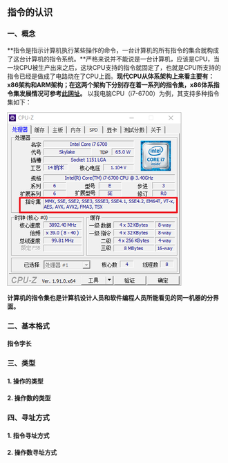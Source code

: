 ## 指令的认识

### 一、概念

**指令是指示计算机执行某些操作的命令，一台计算机的所有指令的集合就构成了这台计算机的指令系统。**严格来说并不能说是一台计算机，应该是CPU，当一块CPU被生产出来之后，这块CPU支持的指令就固定了，也就是CPU所支持的指令已经是做成了电路烧在了CPU上面。**现代CPU从体系架构上来看主要有：x86架构和ARM架构；在这两个架构下分别存在着一系列的指令集，x86体系指令集发展情况可参考[此网址](https://www.cnblogs.com/zyl910/archive/2012/02/26/x86_simd_table.html)。** 以我电脑CPU（i7-6700）为例，其支持多种指令集如下：

![](images/我的CPU.png)

**计算机的指令集也是计算机设计人员和软件编程人员所能看见的同一机器的分界面。**

### 二、基本格式

#### 指令字长

### 三、类型

#### 1. 操作的类型

#### 2. 操作数的类型

### 四、寻址方式

#### 1. 指令寻址方式

#### 2. 操作数寻址方式

